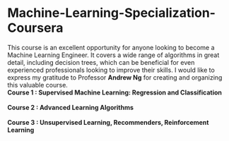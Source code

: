 # Machine-Learning-Specialization-Coursera
This course is an excellent opportunity for anyone looking to become a Machine Learning Engineer. It covers a wide range of algorithms in great detail, including decision trees, which can be beneficial for even experienced professionals looking to improve their skills. I would like to express my gratitude to Professor **Andrew Ng** for creating and organizing this valuable course.
**<br>Course 1 : Supervised Machine Learning: Regression and Classification</br>
<br>Course 2 : Advanced Learning Algorithms</br>
<br>Course 3 : Unsupervised Learning, Recommenders, Reinforcement Learning</br>**
